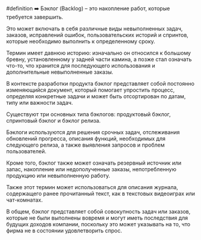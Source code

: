 #definition
➡️ Бэклог (Backlog) – это накопление работ, которые требуется завершить. 

Это может включать в себя различные виды невыполненных задач, заказов, исправлений ошибок, пользовательских историй и спринтов, которые необходимо выполнить к определенному сроку. 

Термин имеет давнюю историю: изначально он относился к большому бревну, установленному у задней части камина, а позже стал означать что-то, что хранится для последующего использования и дополнительные невыполненные заказы. 

В контексте разработки продукта бэклог представляет собой постоянно изменяющийся документ, который помогает упростить процесс, определяя конкретные задачи и может быть отсортирован по датам, типу или важности задач. 

Существуют три основных типа бэклогов: продуктовый бэклог, спринтовый бэклог и бэклог релиза. 

Бэклоги используются для решения срочных задач, отслеживания обновлений прогресса, описания функций, необходимых для следующего релиза, а также выявления запросов и проблем пользователей. 
 
Кроме того, бэклог также может означать резервный источник или запас, накопление или недополученные заказы, непотребленную продукцию или невыполненную работу. 

Также этот термин может использоваться для описания журнала, содержащего ранее прочитанный текст, как в текстовых видеоиграх или чат-комнатах. 
 
В общем, бэклог представляет собой совокупность задач или заказов, которые не были выполнены вовремя и могут иметь последствия для будущих доходов компании, поскольку это может указывать на то, что фирма не в состоянии удовлетворить спрос.
